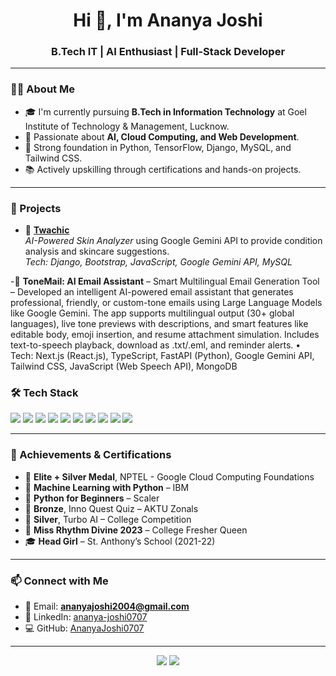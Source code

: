 <h1 align="center">Hi 👋, I'm Ananya Joshi</h1>
<h3 align="center">B.Tech IT | AI Enthusiast | Full-Stack Developer</h3>



---

### 👩‍💻 About Me

- 🎓 I'm currently pursuing **B.Tech in Information Technology** at Goel Institute of Technology & Management, Lucknow.  
- 🧠 Passionate about **AI, Cloud Computing, and Web Development**.  
- 🌟 Strong foundation in Python, TensorFlow, Django, MySQL, and Tailwind CSS.  
- 📚 Actively upskilling through certifications and hands-on projects.  

---

### 🚀 Projects

- 🔬 **[Twachic](https://github.com/ananyajoshi0707/twachic)**  
  *AI-Powered Skin Analyzer* using Google Gemini API to provide condition analysis and skincare suggestions.  
  _Tech: Django, Bootstrap, JavaScript, Google Gemini API, MySQL_


-🔬	**ToneMail: AI Email Assistant** – Smart Multilingual Email Generation Tool – Developed an intelligent AI-powered email assistant that generates professional, friendly, or custom-tone emails using Large Language Models like Google Gemini. The app supports multilingual output (30+ global languages), live tone previews with descriptions, and smart features like editable body, emoji insertion, and resume attachment simulation. Includes text-to-speech playback, download as .txt/.eml, and reminder alerts. 
•	Tech: Next.js (React.js), TypeScript, FastAPI (Python), Google Gemini API, Tailwind CSS, JavaScript (Web Speech API), MongoDB


### 🛠️ Tech Stack

<p align="left">
  <img src="https://img.shields.io/badge/Python-3776AB?style=for-the-badge&logo=python&logoColor=white"/>
  
  <img src="https://img.shields.io/badge/Django-092E20?style=for-the-badge&logo=django&logoColor=white"/>
  <img src="https://img.shields.io/badge/TensorFlow-FF6F00?style=for-the-badge&logo=TensorFlow&logoColor=white"/>
  <img src="https://img.shields.io/badge/MySQL-00758F?style=for-the-badge&logo=mysql&logoColor=white"/>
  <img src="https://img.shields.io/badge/MongoDB-4EA94B?style=for-the-badge&logo=mongodb&logoColor=white"/>
  <img src="https://img.shields.io/badge/HTML5-E34F26?style=for-the-badge&logo=html5&logoColor=white"/>
  <img src="https://img.shields.io/badge/CSS3-1572B6?style=for-the-badge&logo=css3&logoColor=white"/>
  <img src="https://img.shields.io/badge/Bootstrap-7952B3?style=for-the-badge&logo=bootstrap&logoColor=white"/>
  <img src="https://img.shields.io/badge/TailwindCSS-06B6D4?style=for-the-badge&logo=tailwindcss&logoColor=white"/>
  <img src="https://img.shields.io/badge/Docker-2496ED?style=for-the-badge&logo=docker&logoColor=white"/>
</p>

---

### 🏅 Achievements & Certifications

- 🥈 **Elite + Silver Medal**, NPTEL - Google Cloud Computing Foundations  
- 🧠 **Machine Learning with Python** – IBM  
- 🚀 **Python for Beginners** – Scaler  
- 🥉 **Bronze**, Inno Quest Quiz – AKTU Zonals  
- 🥈 **Silver**, Turbo AI – College Competition  
- 👑 **Miss Rhythm Divine 2023** – College Fresher Queen  
- 🎓 **Head Girl** – St. Anthony’s School (2021-22)

---

### 📫 Connect with Me

- 📧 Email: **ananyajoshi2004@gmail.com**  
- 💼 LinkedIn: [ananya-joshi0707](https://linkedin.com/in/ananya-joshi0707)  
- 💻 GitHub: [AnanyaJoshi0707](https://github.com/ananyajoshi0707)

---

<p align="center">
  <img src="https://github-readme-stats.vercel.app/api?username=ananyajoshi0707&show_icons=true&theme=radical" />
  <img src="https://github-readme-streak-stats.herokuapp.com/?user=ananyajoshi0707&theme=radical" />
</p>
